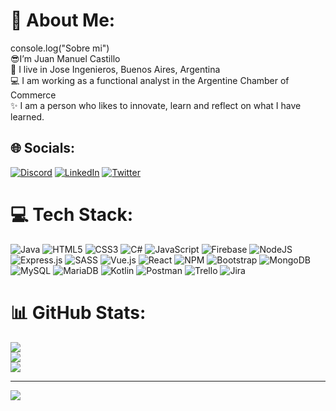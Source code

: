 # 💫 About Me:
 console.log("Sobre mi")<br>😎I’m Juan Manuel Castillo<br>📍 I live in Jose Ingenieros, Buenos Aires, Argentina<br>💻 I am working as a functional analyst in the Argentine Chamber of Commerce<br>✨ I am a person who likes to innovate, learn and reflect on what I have learned.


## 🌐 Socials:
[![Discord](https://img.shields.io/badge/Discord-%237289DA.svg?logo=discord&logoColor=white)](https://discord.gg/CORP_Gaucho#3174) [![LinkedIn](https://img.shields.io/badge/LinkedIn-%230077B5.svg?logo=linkedin&logoColor=white)](https://www.linkedin.com/in/juan-m-castillo-/) [![Twitter](https://img.shields.io/badge/Twitter-%231DA1F2.svg?logo=Twitter&logoColor=white)](https://twitter.com/https://twitter.com/Gauch04) 

# 💻 Tech Stack:
![Java](https://img.shields.io/badge/java-%23ED8B00.svg?style=flat&logo=java&logoColor=white) ![HTML5](https://img.shields.io/badge/html5-%23E34F26.svg?style=flat&logo=html5&logoColor=white) ![CSS3](https://img.shields.io/badge/css3-%231572B6.svg?style=flat&logo=css3&logoColor=white) ![C#](https://img.shields.io/badge/c%23-%23239120.svg?style=flat&logo=c-sharp&logoColor=white) ![JavaScript](https://img.shields.io/badge/javascript-%23323330.svg?style=flat&logo=javascript&logoColor=%23F7DF1E) ![Firebase](https://img.shields.io/badge/firebase-%23039BE5.svg?style=flat&logo=firebase) ![NodeJS](https://img.shields.io/badge/node.js-6DA55F?style=flat&logo=node.js&logoColor=white) ![Express.js](https://img.shields.io/badge/express.js-%23404d59.svg?style=flat&logo=express&logoColor=%2361DAFB) ![SASS](https://img.shields.io/badge/SASS-hotpink.svg?style=flat&logo=SASS&logoColor=white) ![Vue.js](https://img.shields.io/badge/vuejs-%2335495e.svg?style=flat&logo=vuedotjs&logoColor=%234FC08D) ![React](https://img.shields.io/badge/react-%2320232a.svg?style=flat&logo=react&logoColor=%2361DAFB) ![NPM](https://img.shields.io/badge/NPM-%23000000.svg?style=flat&logo=npm&logoColor=white) ![Bootstrap](https://img.shields.io/badge/bootstrap-%23563D7C.svg?style=flat&logo=bootstrap&logoColor=white) ![MongoDB](https://img.shields.io/badge/MongoDB-%234ea94b.svg?style=flat&logo=mongodb&logoColor=white) ![MySQL](https://img.shields.io/badge/mysql-%2300f.svg?style=flat&logo=mysql&logoColor=white) ![MariaDB](https://img.shields.io/badge/MariaDB-003545?style=flat&logo=mariadb&logoColor=white) ![Kotlin](https://img.shields.io/badge/kotlin-%230095D5.svg?style=flat&logo=kotlin&logoColor=white) ![Postman](https://img.shields.io/badge/Postman-FF6C37?style=flat&logo=postman&logoColor=white) ![Trello](https://img.shields.io/badge/Trello-%23026AA7.svg?style=flat&logo=Trello&logoColor=white) ![Jira](https://img.shields.io/badge/jira-%230A0FFF.svg?style=flat&logo=jira&logoColor=white)
# 📊 GitHub Stats:
![](https://github-readme-stats.vercel.app/api?username=juanmcastillo3&theme=dark&hide_border=false&include_all_commits=true&count_private=true)<br/>
![](https://github-readme-streak-stats.herokuapp.com/?user=juanmcastillo3&theme=dark&hide_border=false)<br/>
![](https://github-readme-stats.vercel.app/api/top-langs/?username=juanmcastillo3&theme=dark&hide_border=false&include_all_commits=true&count_private=true&layout=compact)

---
[![](https://visitcount.itsvg.in/api?id=juanmcastillo3&icon=0&color=0)](https://visitcount.itsvg.in)

<!-- Proudly created with GPRM ( https://gprm.itsvg.in ) -->
